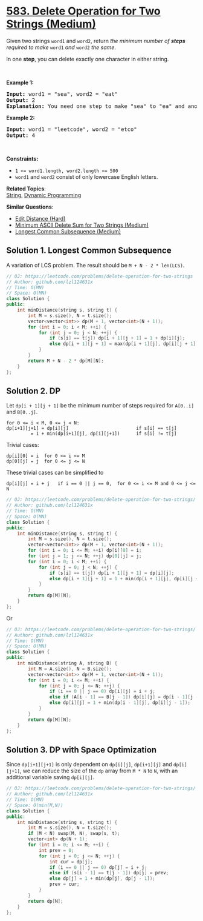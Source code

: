 # [583. Delete Operation for Two Strings (Medium)](https://leetcode.com/problems/delete-operation-for-two-strings/)

<p>Given two strings <code>word1</code> and <code>word2</code>, return <em>the minimum number of <strong>steps</strong> required to make</em> <code>word1</code> <em>and</em> <code>word2</code> <em>the same</em>.</p>

<p>In one <strong>step</strong>, you can delete exactly one character in either string.</p>

<p>&nbsp;</p>
<p><strong>Example 1:</strong></p>

<pre><strong>Input:</strong> word1 = "sea", word2 = "eat"
<strong>Output:</strong> 2
<strong>Explanation:</strong> You need one step to make "sea" to "ea" and another step to make "eat" to "ea".
</pre>

<p><strong>Example 2:</strong></p>

<pre><strong>Input:</strong> word1 = "leetcode", word2 = "etco"
<strong>Output:</strong> 4
</pre>

<p>&nbsp;</p>
<p><strong>Constraints:</strong></p>

<ul>
	<li><code>1 &lt;= word1.length, word2.length &lt;= 500</code></li>
	<li><code>word1</code> and <code>word2</code> consist of only lowercase English letters.</li>
</ul>


**Related Topics**:  
[String](https://leetcode.com/tag/string/), [Dynamic Programming](https://leetcode.com/tag/dynamic-programming/)

**Similar Questions**:
* [Edit Distance (Hard)](https://leetcode.com/problems/edit-distance/)
* [Minimum ASCII Delete Sum for Two Strings (Medium)](https://leetcode.com/problems/minimum-ascii-delete-sum-for-two-strings/)
* [Longest Common Subsequence (Medium)](https://leetcode.com/problems/longest-common-subsequence/)

## Solution 1. Longest Common Subsequence

A variation of LCS problem. The result should be `M + N - 2 * len(LCS)`.

```cpp
// OJ: https://leetcode.com/problems/delete-operation-for-two-strings
// Author: github.com/lzl124631x
// Time: O(MN)
// Space: O(MN)
class Solution {
public:
    int minDistance(string s, string t) {
        int M = s.size(), N = t.size();
        vector<vector<int>> dp(M + 1, vector<int>(N + 1));
        for (int i = 0; i < M; ++i) {
            for (int j = 0; j < N; ++j) {
                if (s[i] == t[j]) dp[i + 1][j + 1] = 1 + dp[i][j];
                else dp[i + 1][j + 1] = max(dp[i + 1][j], dp[i][j + 1]);
            }
        }
        return M + N - 2 * dp[M][N];
    }
};
```

## Solution 2. DP

Let `dp[i + 1][j + 1]` be the minimum number of steps required for `A[0..i]` and `B[0..j]`.

```
for 0 <= i < M, 0 <= j < N:
dp[i+1][j+1] = dp[i][j]                         if s[i] == t[j]
         = 1 + min(dp[i+1][j], dp[i][j+1])      if s[i] != t[j]
```

Trivial cases:

```
dp[i][0] = i  for 0 <= i <= M
dp[0][j] = j  for 0 <= j <= N
```

These trivial cases can be simplified to

```
dp[i][j] = i + j   if i == 0 || j == 0,  for 0 <= i <= M and 0 <= j <= N
```

```cpp
// OJ: https://leetcode.com/problems/delete-operation-for-two-strings/
// Author: github.com/lzl124631x
// Time: O(MN)
// Space: O(MN)
class Solution {
public:
    int minDistance(string s, string t) {
        int M = s.size(), N = t.size();
        vector<vector<int>> dp(M + 1, vector<int>(N + 1));
        for (int i = 0; i <= M; ++i) dp[i][0] = i;
        for (int j = 1; j <= N; ++j) dp[0][j] = j;
        for (int i = 0; i < M; ++i) {
            for (int j = 0; j < N; ++j) {
                if (s[i] == t[j]) dp[i + 1][j + 1] = dp[i][j];
                else dp[i + 1][j + 1] = 1 + min(dp[i + 1][j], dp[i][j + 1]);
            }
        }
        return dp[M][N];
    }
};
```

Or

```cpp
// OJ: https://leetcode.com/problems/delete-operation-for-two-strings/
// Author: github.com/lzl124631x
// Time: O(MN)
// Space: O(MN)
class Solution {
public:
    int minDistance(string A, string B) {
        int M = A.size(), N = B.size();
        vector<vector<int>> dp(M + 1, vector<int>(N + 1));
        for (int i = 0; i <= M; ++i) {
            for (int j = 0; j <= N; ++j) {
                if (i == 0 || j == 0) dp[i][j] = i + j;
                else if (A[i - 1] == B[j - 1]) dp[i][j] = dp[i - 1][j - 1];
                else dp[i][j] = 1 + min(dp[i - 1][j], dp[i][j - 1]);
            }
        }
        return dp[M][N];
    }
};
```

## Solution 3. DP with Space Optimization

Since `dp[i+1][j+1]` is only dependent on `dp[i][j]`, `dp[i+1][j]` and `dp[i][j+1]`, we can reduce the size of the `dp` array from `M * N` to `N`, with an additional variable saving `dp[i][j]`.

```cpp
// OJ: https://leetcode.com/problems/delete-operation-for-two-strings/
// Author: github.com/lzl124631x
// Time: O(MN)
// Space: O(min(M,N))
class Solution {
public:
    int minDistance(string s, string t) {
        int M = s.size(), N = t.size();
        if (M < N) swap(M, N), swap(s, t);
        vector<int> dp(N + 1);
        for (int i = 0; i <= M; ++i) {
            int prev = 0;
            for (int j = 0; j <= N; ++j) {
                int cur = dp[j];
                if (i == 0 || j == 0) dp[j] = i + j;
                else if (s[i - 1] == t[j - 1]) dp[j] = prev;
                else dp[j] = 1 + min(dp[j], dp[j - 1]);
                prev = cur;
            }
        }
        return dp[N];
    }
};
```